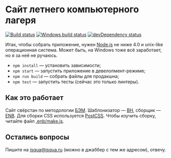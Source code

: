 # Сайт летнего компьютерного лагеря

[![Build status][travis-image]][travis-link]
[![Windows build status][appveyor-image]][appveyor-link]
[![devDependency status][devdeps-image]][devdeps-link]

Итак, чтобы собрать приложение, нужен [Node.js](https://nodejs.org/) не ниже 4.0 и unix-like операционная система. Может быть, на Windows тоже всё заработает, но я за неё не ручаюсь.

 * `npm install` — установить зависимости;
 * `npm start` — запустить приложение в девелопмент-режиме;
 * `npm run build` — собрать файлы для продакшна;
 * `npm test` — запустить тесты (сейчас это только линтеры).

## Как это работает

Сайт свёрстан по методологии [БЭМ](https://ru.bem.info/). Шаблонизатор — [BH](https://github.com/bem/bh), сборщик — [ENB](https://github.com/enb-make/enb). Для сборки CSS используется [PostCSS](https://github.com/postcss/postcss). Чтобы изучить сборку, читайте файл [.enb/make.js](.enb/make.js).

## Остались вопросы

Пишите на [isqua@isqua.ru](mailto:isqua@isqua.ru) (можно в джаббер с тем же адресом), отвечу.

[travis-image]: https://img.shields.io/travis/sicamp/sicamp.github.io.svg?style=flat-squared
[travis-link]: https://travis-ci.org/sicamp/sicamp.github.io
[appveyor-image]: https://ci.appveyor.com/api/projects/status/bf3adp62c6vagy3x/branch/dev?svg=true
[appveyor-link]: https://ci.appveyor.com/project/isqua/sicamp-github-io
[devdeps-image]: https://img.shields.io/david/dev/sicamp/sicamp.github.io.svg?style=flat-squared
[devdeps-link]: https://david-dm.org/sicamp/sicamp.github.io#info=devDependencies
